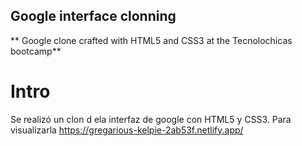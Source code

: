 ## Google interface clonning
** Google clone crafted with HTML5 and CSS3 at the Tecnolochicas bootcamp** 
# Intro 
Se realizó un clon d ela interfaz de google con HTML5 y CSS3. Para visualizarla https://gregarious-kelpie-2ab53f.netlify.app/


